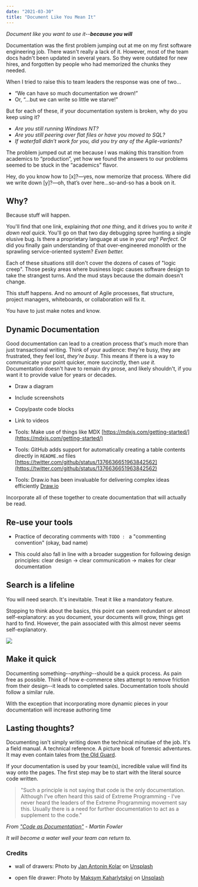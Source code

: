 ```yaml
---
date: "2021-03-30"
title: "Document Like You Mean It"
---
```


_Document like you want to use it--**because you will**_


Documentation was the first problem jumping out at me on my first software engineering job. There wasn't really a lack of it. However, most of the team docs hadn't been updated in several years. So they were outdated for new hires, and forgotten by people who had memorized the chunks they needed. 

When I tried to raise this to team leaders the response was one of two...

- “We can have so much documentation we drown!”
- Or, “...but we can write so little we starve!”

But for each of these, if your documentation system is broken, why do you keep using it?
- _Are you still running Windows NT?_
- _Are you still peering over flat files or have you moved to SQL?_
- _If waterfall didn’t work for you, did you try any of the Agile-variants?_

The problem jumped out at me because I was making this transition from academics to “production”, yet how we found the answers to our problems seemed to be stuck in the “academics” flavor.

Hey, do you know how to [x]?—yes, now memorize that process.
Where did we write down [y]?—oh, that’s over here...so-and-so has a book on it.

## Why?

Because stuff will happen.

You'll find that one link, explaining _that one thing_, and it drives you to _write it down real quick_. You'll go on that two day debugging spree hunting a single elusive bug. Is there a proprietary language at use in your org? _Perfect._ Or did you finally gain understanding of that over-engineered monolith or the sprawling service-oriented system? _Even better._

Each of these situations still don't cover the dozens of cases of "logic creep". Those pesky areas where business logic causes software design to take the strangest turns. And the mud stays because the domain doesn't change.

This stuff happens. And no amount of Agile processes, flat structure, project managers, whiteboards, or collaboration will fix it. 

You have to just make notes and know.

## Dynamic Documentation

Good documentation can lead to a creation process that's much more than just transactional writing. Think of your audience: they're busy, they are frustrated, they feel lost, _they're busy_. This means if there is a way to communicate your point quicker, more succinctly, then _use it._ Documentation doesn't have to remain dry prose, and likely shouldn't, if you want it to provide value for years or decades.

- Draw a diagram
- Include screenshots
- Copy/paste code blocks
- Link to videos

- Tools: Make use of things like MDX
[https://mdxjs.com/getting-started/](https://mdxjs.com/getting-started/)

- Tools: GitHub adds support for automatically creating a table contents directly in `README.md` files [https://twitter.com/github/status/1376636651963842562](https://twitter.com/github/status/1376636651963842562)

- Tools: Draw.io has been invaluable for delivering complex ideas efficiently [Draw.io](https://app.diagrams.net/)

Incorporate all of these together to create documentation that will actually be read.

## Re-use your tools

- Practice of decorating comments with `TODO : ` a "commenting convention" (okay, bad name)

- This could also fall in line with a broader suggestion for following design principles: clear design -> clear communication -> makes for clear documentation

## Search is a lifeline

You will need search. It's inevitable. Treat it like a mandatory feature.

Stopping to think about the basics, this point can seem redundant or almost self-explanatory: as you document, your documents will grow, things get hard to find. However, the pain associated with this almost never seems self-explanatory.

<img src="https://meddlin-web.s3.us-east-2.amazonaws.com/post_document-like-its-your-job/maksym-kaharlytskyi-small-unsplash.jpg" />

## Make it quick

Documenting something--_anything_--should be a quick process. As pain free as possible. Think of how e-commerce sites attempt to remove friction from their design--it leads to completed sales. Documentation tools should follow a similar rule.

With the exception that incorporating more dynamic pieces in your documentation will increase authoring time


## Lasting thoughts?

Documenting isn't simply writing down the technical minutiae of the job. It's a field manual. A technical reference. A picture book of forensic adventures. It may even contain tales from [the Old Guard](https://randsinrepose.com/archives/the-old-guard/).

If your documentation is used by your team(s), incredible value will find its way onto the pages. The first step may be to start with the literal source code written.

> "Such a principle is not saying that code is the only documentation. Although I've often heard this said of Extreme Programming - I've never heard the leaders of the Extreme Programming movement say this. Usually there is a need for further documentation to act as a supplement to the code."

_From ["Code as Documentation"](https://martinfowler.com/bliki/CodeAsDocumentation.html) - Martin Fowler_

_It will become a water well your team can return to._



### Credits

- wall of drawers: Photo by <a href="https://unsplash.com/@jankolar?utm_source=unsplash&utm_medium=referral&utm_content=creditCopyText">Jan Antonin Kolar</a> on <a href="https://unsplash.com/s/photos/file-cabinet?utm_source=unsplash&utm_medium=referral&utm_content=creditCopyText">Unsplash</a>


- open file drawer: Photo by <a href="https://unsplash.com/@qwitka?utm_source=unsplash&utm_medium=referral&utm_content=creditCopyText">Maksym Kaharlytskyi</a> on <a href="https://unsplash.com/s/photos/file-cabinet?utm_source=unsplash&utm_medium=referral&utm_content=creditCopyText">Unsplash</a>
  
